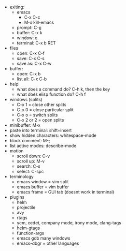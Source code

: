 * exiting:
  * emacs
    * C-x C-c
    * M-x kill-emacs
  * prompt: C-g
  * buffer: C-x k
  * window: q
  * terminal: C-x b RET
* files
  * open: C-x C-f
  * save: C-x C-s
  * save as: C-x C-w
* buffer:
  * open: C-x b
  * list all: C-x C-b
* help
  * what does a command do? C-h k, then the key
  * what does elisp function do? C-h f
* windows (splits)
  * C-x 1 = close other splits
  * C-x 0 = close particular split
  * C-x o = switch splits
  * C-x 2 or 2 = open splits
* minibuffer: M-x
* paste into terminal: shift+insert
* show hidden characters: whitespace-mode
* block comment: M-;
* list active modes: describe-mode
* motion
  * scroll down: C-v
  * scroll up: M-v
  * search: C-s
  * select: C-spc
* terminology
  * emacs window = vim split
  * emacs buffer = vim buffer
  * emacs frame = GUI tab (doesnt work in terminal)
* plugins
  * helm
  * projectile
  * avy
  * rtags
  * ycm, cedet, company mode, irony mode, clang-tags
  * helm-gtags
  * function-args
  * emacs gdb many windows
  * emacs-dbgr = other languages
